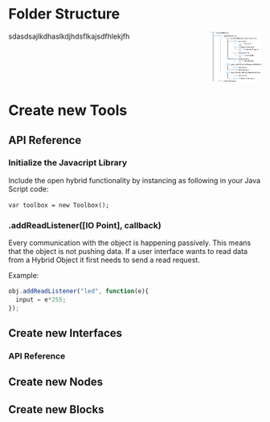 # Folder Structure

<img align="right" width="100" height="100" src="folder.svg">
sdasdsajlkdhaslkdjhdsflkajsdfhlekjfh
<br clear="right"/>

# Create new Tools

## API Reference

### Initialize the Javacript Library
Include the open hybrid functionality by instancing as following in your Java Script code:

```var toolbox = new Toolbox();```

### .addReadListener([IO Point], callback)
Every communication with the object is happening passively. This means that the object is not pushing data. If a user interface wants to read data from a Hybrid Object it first needs to send a read request.

Example:
```javascript
obj.addReadListener("led", function(e){
  input = e*255;
});
```


## Create new Interfaces

### API Reference


## Create new Nodes

## Create new Blocks

